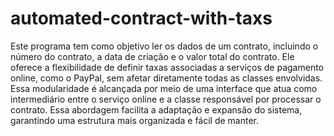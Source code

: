 # automated-contract-with-taxs
Este programa tem como objetivo ler os dados de um contrato, incluindo o número do contrato, a data de criação e o valor total do contrato. Ele oferece a flexibilidade de definir taxas associadas a serviços de pagamento online, como o PayPal, sem afetar diretamente todas as classes envolvidas. Essa modularidade é alcançada por meio de uma interface que atua como intermediário entre o serviço online e a classe responsável por processar o contrato. Essa abordagem facilita a adaptação e expansão do sistema, garantindo uma estrutura mais organizada e fácil de manter.
